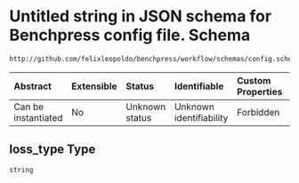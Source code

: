 # Untitled string in JSON schema for Benchpress config file. Schema

```txt
http://github.com/felixleopoldo/benchpress/workflow/schemas/config.schema.json#/definitions/gcastle_notears/properties/loss_type
```



| Abstract            | Extensible | Status         | Identifiable            | Custom Properties | Additional Properties | Access Restrictions | Defined In                                                        |
| :------------------ | :--------- | :------------- | :---------------------- | :---------------- | :-------------------- | :------------------ | :---------------------------------------------------------------- |
| Can be instantiated | No         | Unknown status | Unknown identifiability | Forbidden         | Allowed               | none                | [config.schema.json\*](config.schema.json "open original schema") |

## loss\_type Type

`string`
